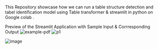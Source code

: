 This Repository showcase how we can run a table structure detection and tabel identification model using Table transformer & streamlit in python on Google colab .

Preview of the Streamlit Application with Sample Input & Corrresponding Output
![example-pdf](https://github.com/palbha/table_transformer/assets/20269788/6dde4c64-aca7-4e7b-bb9c-8a9d0607a4dc)
![p1](https://github.com/palbha/table_transformer/assets/20269788/ca07567a-3a0d-4271-a4fa-7410e92bf672)

![image](https://github.com/palbha/table_transformer/assets/20269788/8185a034-7072-442b-8dc1-629c83751640)
